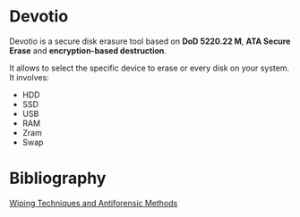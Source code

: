 # Devotio
Devotio is a secure disk erasure tool based on **DoD  5220.22  M**, **ATA Secure Erase** and **encryption-based destruction**.

It allows to select the specific device to erase or every disk on your system. It involves:
* HDD
* SSD
* USB
* RAM
* Zram
* Swap

# Bibliography

[Wiping Techniques and Antiforensic Methods](https://www.researchgate.net/publication/328834436_Wiping_Techniques_and_Anti-Forensics_Methods)
